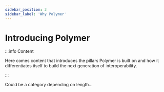 ```yaml
---
sidebar_position: 3
sidebar_label: 'Why Polymer'
---
```


# Introducing Polymer

:::info Content

Here comes content that introduces the pillars Polymer is built on and how it differentiates itself to build the next generation of interoperability.

:::

Could be a category depending on length...